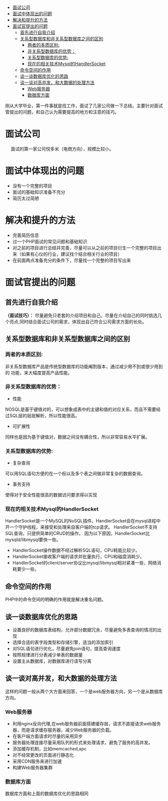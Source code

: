 - [面试公司](#org09fc397)
- [面试中体现出的问题](#org2bc18b5)
- [解决和提升的方法](#org10ea575)
- [面试官提出的问题](#org14fc6f8)
  - [首先进行自我介绍](#org05dd7b2)
  - [关系型数据库和非关系型数据库之间的区别](#org2955c38)
    - [两者的本质区别:](#org601235a)
    - [非关系型数据库的优势：](#orgce8fc73)
    - [关系型数据库的优势:](#org2bfc875)
    - [现在的相关技术Mysql的HandlerSocket](#org794c808)
  - [命令空间的作用](#org0bf9714)
  - [谈一谈数据库优化的思路](#orgf8335c8)
  - [谈一谈对高并发，和大数据的处理方法](#org5a40b0d)
    - [Web服务器](#orge55634a)
    - [数据库方面](#org82f2149)

刚从大学毕业，第一件事就是找工作，面试了几家公司做一下总结。主要针对面试管提出的问题，和自己认为需要提高的地方和注意的技巧。


<a id="org09fc397"></a>

# 面试公司

&ensp;&ensp; 面试的第一家公司悦多米（电商方向），规模比较小。


<a id="org2bc18b5"></a>

# 面试中体现出的问题

-   没有一个完整的项目
-   面试的基础知识准备不充分
-   简历太过简陋


<a id="org10ea575"></a>

# 解决和提升的方法

-   完善简历信息
-   过一个PHP面试的常见问题和基础知识
-   对之前的项目进行总结并完善，尽量可以从之前的项目衍生一个完整的项目出来（如果有心仪的行业，建议找个结合相关行业的项目）
-   在前面两点准备充分的条件下，尽量找一个完整的项目写出来


<a id="org14fc6f8"></a>

# 面试官提出的问题


<a id="org05dd7b2"></a>

## 首先进行自我介绍

****（面试技巧）：**** 尽量避免只老套的介绍项目和自己。尽量在介绍自己的同时挑选几个亮点,同时结合面试公司的需求，体现出自己符合公司需求方面的长处。


<a id="org2955c38"></a>

## 关系型数据库和非关系型数据库之间的区别


<a id="org601235a"></a>

### 两者的本质区别:

非关系型数据库产品是传统型数据库的功能阉割版本，通过减少用不到或很少用到的 功能，来大幅度提高产品性能。


<a id="orgce8fc73"></a>

### 非关系型数据库的优势：

-   性能

NOSQL是基于键值对的，可以想象成表中的主键和值的对应关系，而且不需要经过SQL层的层层解析，所以性能很高。

-   可扩展性

同样也是因为基于键值对，数据之间没有耦合性，所以非常容易水平扩展。


<a id="org2bfc875"></a>

### 关系型数据库的优势:

-   复杂查询

可以用SQL语句方便的在一个标以及多个表之间做非常复杂的数据查询。

-   事务支持

使得对于安全性能很高的数据访问要求得以实现


<a id="org794c808"></a>

### 现在的相关技术Mysql的HandlerSocket

HandlerSocket是一个MySQL的NoSQL插件。HandlerSocket会在mysql进程中开一个守护线程，来接受和处理来自客户端的tcp请求。 HandlerSocket不支持SQL查询，只提供简单的CRUD的操作。 因为以下原因，HandlerSocket比mysqld/libmysql要快一些。

-   HandlerSocket操作数据不经过解析SQL语句，CPU耗能比较少。
-   HandlerSocket接收客户端的请求并批量执行，CPU和磁盘消耗少。
-   HandlerSocket的client/server协议比mysql/libmysql相对紧凑一些，网络消耗要少一些。


<a id="org0bf9714"></a>

## 命令空间的作用

PHP中的命令空间的明确的作用就是解决重名问题。


<a id="orgf8335c8"></a>

## 谈一谈数据库优化的思路

-   设置良好的数据库表结构，允许部分数据冗余，尽量避免多表查询的情况的出现
-   选择合适的表字段类型和存储引擎，适当的添加索引
-   对SQL语句进行优化，尽量避免join语句，提高查询速度
-   按照规律进行分表减少单表的数据量
-   设置主从数据库，对数据库进行读写分离


<a id="org5a40b0d"></a>

## 谈一谈对高并发，和大数据的处理方法

这样的问题一般从两个大方面来回答，一个是web服务器方向，另一个是从数据库方向。


<a id="orge55634a"></a>

### Web服务器

-   利用nginx反向代理,在web服务器前面搭建缓存层，请求不直接请求web服务器，而是请求缓存服务器，减少Web服务器的负载。
-   在客户端方面请求时尽量的采用异步
-   服务器处理连接尽量采用队列的形式来处理请求，避免了服务的高并发。
-   添加缓存机制，比如memcached,apc
-   对不经常更改的页面进行静态化
-   采用CDN服务来进行加速
-   构建Web服务器集群


<a id="org82f2149"></a>

### 数据库方面

数据库方面和上面的数据库优化的思路相同
